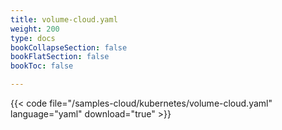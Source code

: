 ```yaml
---
title: volume-cloud.yaml
weight: 200
type: docs
bookCollapseSection: false
bookFlatSection: false
bookToc: false

---
```


{{< code file="/samples-cloud/kubernetes/volume-cloud.yaml" language="yaml" download="true" >}}
